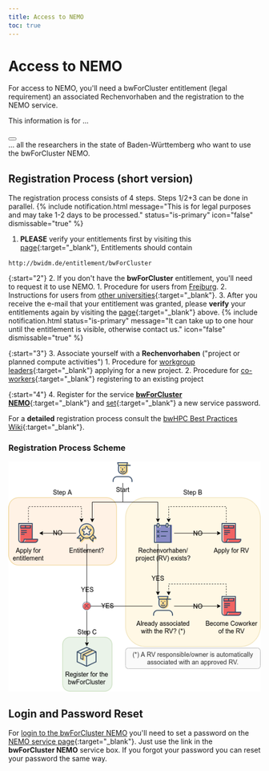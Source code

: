 ```yaml
---
title: Access to NEMO
toc: true
---
```


# Access to NEMO

For access to NEMO, you'll need a bwForCluster entitlement (legal
requirement) an associated Rechenvorhaben and the registration to the
NEMO service.

<article class="message is-warning">
  <div class="message-header">
    <p>This information is for ...</p>
    <button class="delete" aria-label="delete"></button>
  </div>
  <div class="message-body">
    ... all the researchers in the state of Baden-Württemberg who want to use the bwForCluster NEMO.
  </div>
</article>

## Registration Process (short version)

The registration process consists of 4 steps. Steps 1/2+3 can be done in parallel.
{% include notification.html
  message="This is for legal purposes and may take 1-2 days to be processed."
  status="is-primary"
  icon="false"
  dismissable="true" %}

1. **PLEASE** verify your entitlements first by visiting this
  [page](https://bwservices.uni-freiburg.de/user/index.xhtml "User info"){:target="_blank"},
  Entitlements should contain
```{=html}
http://bwidm.de/entitlement/bwForCluster
```

{:start="2"}
2. If you don't have the **bwForCluster** entitlement, you'll need to request it to use NEMO.
    1. Procedure for users from
      [Freiburg](/bwhpc/entitlement/ "Entitlement form").
    2. Instructions for users from
      [other universities](https://wiki.bwhpc.de/e/BwForCluster_Entitlement){:target="_blank"}.
    3. After you receive the e-mail that your entitlement was granted,
      please **verify** your entitlements again by visiting the
      [page](https://bwservices.uni-freiburg.de/user/index.xhtml){:target="_blank"}
      above.
{% include notification.html
  status="is-primary"
  message="It can take up to one hour until the entitlement is visible, otherwise contact us."
  icon="false"
  dismissable="true" %}

{:start="3"}
3. Associate yourself with a **Rechenvorhaben** ("project or planned compute activities")
    1. Procedure for
      [workgroup leaders](https://wiki.bwhpc.de/e/BwForCluster_User_Access#Register_a_new_.22RV.22){:target="_blank"}
      applying for a new project.
    2. Procedure for
      [co-workers](https://wiki.bwhpc.de/e/BwForCluster_User_Access#Become_Coworker_of_an_.22RV.22){:target="_blank"}
      registering to an existing project

{:start="4"}
4. Register for the service
  [**bwForCluster NEMO**](https://bwservices.uni-freiburg.de "bwForCluster NEMO"){:target="_blank"}
  and
  [set](https://bwservices.uni-freiburg.de "Set password"){:target="_blank"}
  a new service password.

For a **detailed** registration process consult the
[bwHPC Best Practices Wiki](https://wiki.bwhpc.de/e/BwForCluster_User_Access){:target="_blank"}.

### Registration Process Scheme

![NEMO Access Workflow](/img/access-workflow.png "NEMO Access Workflow")

## Login and Password Reset

For
[login to the bwForCluster NEMO](/nemo/login/)
you'll need to set a password on the
[NEMO service page](https://bwservices.uni-freiburg.de){:target="_blank"}.
Just use the link in the **bwForCluster NEMO** service box. If you forgot your
password you can reset your password the same way.
